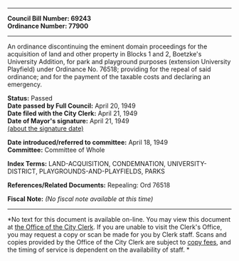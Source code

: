 * * * * *  
  
**Council Bill Number: [](#h0)[](#h2)69243**   
**Ordinance Number: 77900**  
  
* * * * *  
  
An ordinance discontinuing the eminent domain proceedings for the acquisition of land and other property in Blocks 1 and 2, Boetzke's University Addition, for park and playground purposes (extension University Playfield) under Ordinance No. 76518; providing for the repeal of said ordinance; and for the payment of the taxable costs and declaring an emergency.  
  
**Status:** Passed   
**Date passed by Full Council:** April 20, 1949   
**Date filed with the City Clerk:** April 21, 1949   
**Date of Mayor's signature:** April 21, 1949   
[(about the signature date)](/~public/approvaldate.htm)   
  
  
**Date introduced/referred to committee:** April 18, 1949   
**Committee:** Committee of Whole   
  
**Index Terms:** LAND-ACQUISITION, CONDEMNATION, UNIVERSITY-DISTRICT, PLAYGROUNDS-AND-PLAYFIELDS, PARKS  
  
**References/Related Documents:** Repealing: Ord 76518  
  
**Fiscal Note:** *(No fiscal note available at this time)*  
  
* * * * *  
  
*No text for this document is available on-line. You may view this document at [the Office of the City Clerk](http://www.seattle.gov/leg/clerk/contactUs.htm). If you are unable to visit the Clerk's Office, you may request a copy or scan be made for you by Clerk staff. Scans and copies provided by the Office of the City Clerk are subject to [copy fees](http://clerk.seattle.gov/~public/clerkfees.htm), and the timing of service is dependent on the availability of staff. *  
  
  
